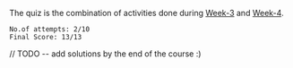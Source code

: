 The quiz is the combination of activities done during <a href="https://github.com/ashumeow/Computational-NeuroScience/tree/master/Week-3">Week-3</a> and <a href="https://github.com/ashumeow/Computational-NeuroScience/tree/master/Week-4">Week-4</a>.
```
No.of attempts: 2/10
Final Score: 13/13
```
// TODO -- add solutions by the end of the course :)
